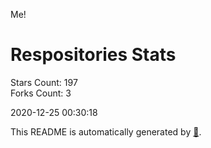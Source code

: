 Me!

# Respositories Stats
Stars Count: 197  
Forks Count: 3

2020-12-25 00:30:18  

This README is automatically generated by [🐰](https://github.com/rnitta/rnitta).
